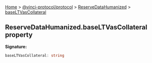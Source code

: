 [Home](./index.md) &gt; [@vinci-protocol/protocol](./protocol.md) &gt; [ReserveDataHumanized](./protocol.reservedatahumanized.md) &gt; [baseLTVasCollateral](./protocol.reservedatahumanized.baseltvascollateral.md)

## ReserveDataHumanized.baseLTVasCollateral property

<b>Signature:</b>

```typescript
baseLTVasCollateral: string
```
